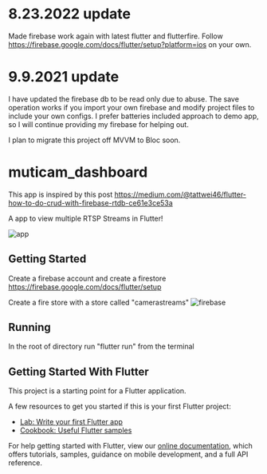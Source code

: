 # 8.23.2022 update

Made firebase work again with latest flutter and flutterfire. Follow https://firebase.google.com/docs/flutter/setup?platform=ios on your own.

# 9.9.2021 update

I have updated the firebase db to be read only due to abuse. The save operation works if you import your own firebase and modify project files to include your own configs. I prefer batteries included approach to demo app, so I will continue providing my firebase for helping out. 

I plan to migrate this project off MVVM to Bloc soon.

# muticam_dashboard
This app is inspired by this post https://medium.com/@tattwei46/flutter-how-to-do-crud-with-firebase-rtdb-ce61e3ce53a

A app to view multiple RTSP Streams in Flutter!

​![app](https://raw.githubusercontent.com/mitchross/Multi-Camera-Dashboard/master/app.png)


## Getting Started
Create a firebase account and create a firestore https://firebase.google.com/docs/flutter/setup

Create a fire store with a store called "camerastreams"
​![firebase](https://raw.githubusercontent.com/mitchross/Multi-Camera-Dashboard/master/firestore.PNG)


## Running

 In the root of directory run "flutter run" from the terminal

## Getting Started With Flutter

This project is a starting point for a Flutter application.

A few resources to get you started if this is your first Flutter project:

- [Lab: Write your first Flutter app](https://flutter.dev/docs/get-started/codelab)
- [Cookbook: Useful Flutter samples](https://flutter.dev/docs/cookbook)

For help getting started with Flutter, view our
[online documentation](https://flutter.dev/docs), which offers tutorials,
samples, guidance on mobile development, and a full API reference.



